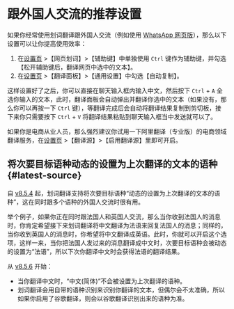 # 跟外国人交流的推荐设置

如果你经常使用划词翻译跟外国人交流（例如使用 [WhatsApp 网页版](https://web.whatsapp.com/)），那么以下设置可以让你提高使用效率：

1. 在[设置页](options.md) >【网页划词】>【辅助键】中单独使用 `Ctrl` 键作为辅助键，并勾选【松开辅助键后，翻译网页中选中的文本】。
2. 在[设置页](options.md) >【翻译面板】>【通用设置】中勾选【自动复制】。

这样设置好了之后，你可以直接在聊天输入框内输入中文，然后按下 `Ctrl` + `A` 全选你输入的文本，此时，翻译面板会自动弹出并翻译你选中的文本（如果没有，那么你可以再按一下 `Ctrl` 键），等翻译完成后会自动将翻译结果复制到剪切板，接下来你只需要按下 `Ctrl` + `V` 将翻译结果粘贴到聊天输入框当中发送就可以了。

如果你是电商从业人员，那么强烈建议你试用一下阿里翻译（专业版）的电商领域翻译服务，在[设置页](options.md) >【翻译源】>【启用翻译源】里即可开启。

## 将次要目标语种动态的设置为上次翻译的文本的语种 {#latest-source}

自 [v8.5.4](../log.mdx#v8-5-4) 起，划词翻译支持将次要目标语种“动态的设置为上次翻译的文本的语种”，这在同时跟多个语种的外国人交流时很有用。

举个例子，如果你正在同时跟法国人和英国人交流，那么当你收到法国人的消息时，你肯定希望接下来划词翻译将中文翻译为法语来回复法国人的消息；同样的，当你收到英国人的消息时，你希望将中文翻译成英语。此时，你就可以开启这个选项，这样一来，当你把法国人发过来的消息翻译成中文时，次要目标语种会被动态的设置为“法语”，所以下次你翻译中文时会获得法语的翻译结果。

从 [v8.5.6](../log.mdx#v8-5-6) 开始：

- 当你翻译中文时，“中文(简体)”不会被设置为上次翻译的语种。
- 划词翻译会用自带的语种识别来识别你翻译的文本，但偶尔会不太准确，所以如果你启用了谷歌翻译，则会以谷歌翻译识别出来的语种为准。

